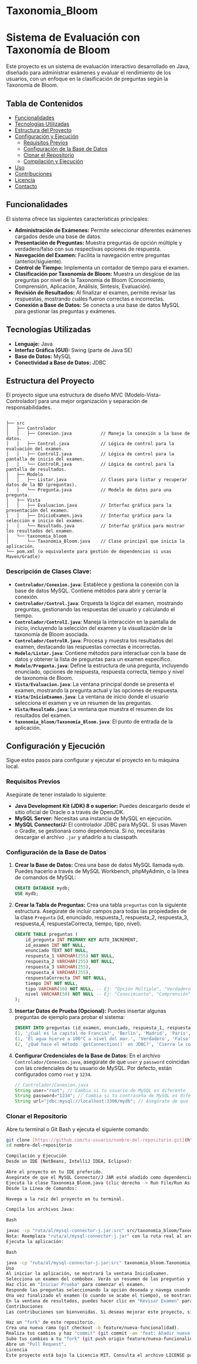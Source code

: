 # Taxonomia_Bloom

# Sistema de Evaluación con Taxonomía de Bloom

Este proyecto es un sistema de evaluación interactivo desarrollado en Java, diseñado para administrar exámenes y evaluar el rendimiento de los usuarios, con un enfoque en la clasificación de preguntas según la Taxonomía de Bloom.
## Tabla de Contenidos

- [Funcionalidades](#funcionalidades)
- [Tecnologías Utilizadas](#tecnologías-utilizadas)
- [Estructura del Proyecto](#estructura-del-proyecto)
- [Configuración y Ejecución](#configuración-y-ejecución)
  - [Requisitos Previos](#requisitos-previos)
  - [Configuración de la Base de Datos](#configuración-de-la-base-de-datos)
  - [Clonar el Repositorio](#clonar-el-repositorio)
  - [Compilación y Ejecución](#compilación-y-ejecución)
- [Uso](#uso)
- [Contribuciones](#contribuciones)
- [Licencia](#licencia)
- [Contacto](#contacto)


## Funcionalidades

El sistema ofrece las siguientes características principales:

* **Administración de Exámenes:** Permite seleccionar diferentes exámenes cargados desde una base de datos.
* **Presentación de Preguntas:** Muestra preguntas de opción múltiple y verdadero/falso con sus respectivas opciones de respuesta.
* **Navegación del Examen:** Facilita la navegación entre preguntas (anterior/siguiente).
* **Control de Tiempo:** Implementa un contador de tiempo para el examen.
* **Clasificación por Taxonomía de Bloom:** Muestra un desglose de las preguntas por nivel de la Taxonomía de Bloom (Conocimiento, Comprensión, Aplicación, Análisis, Síntesis, Evaluación).
* **Revisión de Resultados:** Al finalizar el examen, permite revisar las respuestas, mostrando cuáles fueron correctas e incorrectas.
* **Conexión a Base de Datos:** Se conecta a una base de datos MySQL para gestionar las preguntas y exámenes.

## Tecnologías Utilizadas

* **Lenguaje:** Java
* **Interfaz Gráfica (GUI):** Swing (parte de Java SE)
* **Base de Datos:** MySQL
* **Conectividad a Base de Datos:** JDBC

## Estructura del Proyecto

El proyecto sigue una estructura de diseño MVC (Modelo-Vista-Controlador) para una mejor organización y separación de responsabilidades.

```
  
├── src
│   ├── Controlador
│   │   ├── Conexion.java           // Maneja la conexión a la base de datos.
│   │   ├── Control.java            // Lógica de control para la evaluación del examen.
│   │   ├── ControlI.java           // Lógica de control para la pantalla de inicio del examen.
│   │   └── ControlR.java           // Lógica de control para la pantalla de resultados.
│   ├── Modelo
│   │   ├── Listar.java             // Clases para listar y recuperar datos de la BD (preguntas).
│   │   └── Pregunta.java           // Modelo de datos para una pregunta.
│   ├── Vista
│   │   ├── Evaluacion.java         // Interfaz gráfica para la presentación del examen.
│   │   ├── InicioExamen.java       // Interfaz gráfica para la selección e inicio del examen.
│   │   └── Resultado.java          // Interfaz gráfica para mostrar los resultados del examen.
│   └── taxonomia_bloom
│       └── Taxonomia_Bloom.java    // Clase principal que inicia la aplicación.
└── pom.xml (o equivalente para gestión de dependencias si usas Maven/Gradle)
```
### Descripción de Clases Clave:

* **`Controlador/Conexion.java`**: Establece y gestiona la conexión con la base de datos MySQL. Contiene métodos para abrir y cerrar la conexión.
* **`Controlador/Control.java`**: Orquesta la lógica del examen, mostrando preguntas, gestionando las respuestas del usuario y calculando el tiempo.
* **`Controlador/ControlI.java`**: Maneja la interacción en la pantalla de inicio, incluyendo la selección del examen y la visualización de la taxonomía de Bloom asociada.
* **`Controlador/ControlR.java`**: Procesa y muestra los resultados del examen, destacando las respuestas correctas e incorrectas.
* **`Modelo/Listar.java`**: Contiene métodos para interactuar con la base de datos y obtener la lista de preguntas para un examen específico.
* **`Modelo/Pregunta.java`**: Define la estructura de una pregunta, incluyendo enunciado, opciones de respuesta, respuesta correcta, tiempo y nivel de taxonomía de Bloom.
* **`Vista/Evaluacion.java`**: La ventana principal donde se presenta el examen, mostrando la pregunta actual y las opciones de respuesta.
* **`Vista/InicioExamen.java`**: La ventana de inicio donde el usuario selecciona el examen y ve un resumen de las preguntas.
* **`Vista/Resultado.java`**: La ventana que muestra el resumen de los resultados del examen.
* **`taxonomia_bloom/Taxonomia_Bloom.java`**: El punto de entrada de la aplicación.

## Configuración y Ejecución

Sigue estos pasos para configurar y ejecutar el proyecto en tu máquina local.

### Requisitos Previos

Asegúrate de tener instalado lo siguiente:

* **Java Development Kit (JDK) 8 o superior:** Puedes descargarlo desde el sitio oficial de Oracle o a través de OpenJDK.
* **MySQL Server:** Necesitas una instancia de MySQL en ejecución.
* **MySQL Connector/J:** El controlador JDBC para MySQL. Si usas Maven o Gradle, se gestionará como dependencia. Si no, necesitarás descargar el archivo `.jar` y añadirlo a tu classpath.

### Configuración de la Base de Datos

1.  **Crear la Base de Datos:**
    Crea una base de datos MySQL llamada `mydb`. Puedes hacerlo a través de MySQL Workbench, phpMyAdmin, o la línea de comandos de MySQL:

    ```sql
    CREATE DATABASE mydb;
    USE mydb;
    ```

2.  **Crear la Tabla de Preguntas:**
    Crea una tabla `preguntas` con la siguiente estructura. Asegúrate de incluir campos para todas las propiedades de la clase `Pregunta` (id, enunciado, respuesta_1, respuesta_2, respuesta_3, respuesta_4, respuestaCorrecta, tiempo, tipo, nivel).

    ```sql
    CREATE TABLE preguntas (
        id_pregunta INT PRIMARY KEY AUTO_INCREMENT,
        id_examen INT NOT NULL,
        enunciado TEXT NOT NULL,
        respuesta_1 VARCHAR(255) NOT NULL,
        respuesta_2 VARCHAR(255) NOT NULL,
        respuesta_3 VARCHAR(255),
        respuesta_4 VARCHAR(255),
        respuestaCorrecta INT NOT NULL,
        tiempo INT NOT NULL,
        tipo VARCHAR(50) NOT NULL, -- Ej: "Opción Múltiple", "Verdadero Falso"
        nivel VARCHAR(50) NOT NULL -- Ej: "Conocimiento", "Comprensión", "Aplicación", etc.
    );
    ```

3.  **Insertar Datos de Prueba (Opcional):**
    Puedes insertar algunas preguntas de ejemplo para probar el sistema:

    ```sql
    INSERT INTO preguntas (id_examen, enunciado, respuesta_1, respuesta_2, respuesta_3, respuesta_4, respuestaCorrecta, tiempo, tipo, nivel) VALUES
    (1, '¿Cuál es la capital de Francia?', 'Berlín', 'Madrid', 'París', 'Roma', 3, 1, 'Opción Múltiple', 'Conocimiento'),
    (1, 'El agua hierve a 100°C a nivel del mar.', 'Verdadero', 'Falso', NULL, NULL, 1, 0, 'Verdadero Falso', 'Comprensión'),
    (2, '¿Qué hace el método `getConnection()` en JDBC?', 'Cierra la conexión', 'Establece una conexión con la base de datos', 'Ejecuta una consulta SQL', 'Prepara una sentencia SQL', 2, 2, 'Opción Múltiple', 'Análisis');
    ```

4.  **Configurar Credenciales de la Base de Datos:**
    En el archivo `Controlador/Conexion.java`, asegúrate de que `user` y `password` coincidan con las credenciales de tu usuario de MySQL. Por defecto, están configurados como `root` y `1234`.

    ```java
    // Controlador/Conexion.java
    String user="root"; // Cambia si tu usuario de MySQL es diferente
    String password="1234"; // Cambia si tu contraseña de MySQL es diferente
    String url="jdbc:mysql://localhost:3306/mydb"; // Asegúrate de que el puerto y el nombre de la BD sean correctos
    ```

### Clonar el Repositorio

Abre tu terminal o Git Bash y ejecuta el siguiente comando:

```bash
git clone [https://github.com/tu-usuario/nombre-del-repositorio.git](https://github.com/tu-usuario/nombre-del-repositorio.git)
cd nombre-del-repositorio

Compilación y Ejecución
Desde un IDE (NetBeans, IntelliJ IDEA, Eclipse):

Abre el proyecto en tu IDE preferido.
Asegúrate de que el MySQL Connector/J JAR esté añadido como dependencia de tu proyecto (si no usas un gestor de dependencias como Maven/Gradle, descárgalo y añádelo manualmente a las librerías del proyecto).
Ejecuta la clase Taxonomia_Bloom.java (clic derecho -> Run File/Run As Java Application).
Desde la Línea de Comandos:

Navega a la raíz del proyecto en tu terminal.

Compila los archivos Java:

Bash

javac -cp "ruta/al/mysql-connector-j.jar:src" src/taxonomia_bloom/Taxonomia_Bloom.java src/Controlador/*.java src/Modelo/*.java src/Vista/*.java
Nota: Reemplaza "ruta/al/mysql-connector-j.jar" con la ruta real al archivo JAR del conector MySQL. En Windows, usa ; en lugar de : para separar el classpath.
Ejecuta la aplicación:

Bash

java -cp "ruta/al/mysql-connector-j.jar:src" taxonomia_bloom.Taxonomia_Bloom
Uso
Al iniciar la aplicación, se mostrará la ventana InicioExamen.
Selecciona un examen del combobox. Verás un resumen de las preguntas y los niveles de la Taxonomía de Bloom.
Haz clic en "Iniciar Prueba" para comenzar el examen.
Responde las preguntas seleccionando la opción deseada y navega usando los botones "Anterior" y "Siguiente".
Una vez finalizado el examen (o cuando se acabe el tiempo), se mostrará la ventana Resultado.
En la ventana de resultados, puedes hacer clic en "Revisar Examen" para ver las preguntas con tus respuestas y las respuestas correctas marcadas en verde.
Contribuciones
Las contribuciones son bienvenidas. Si deseas mejorar este proyecto, sigue estos pasos:

Haz un "fork" de este repositorio.
Crea una nueva rama (git checkout -b feature/nueva-funcionalidad).
Realiza tus cambios y haz "commit" (git commit -am 'feat: Añadir nueva funcionalidad X').
Sube tus cambios a tu "fork" (git push origin feature/nueva-funcionalidad).
Abre un "Pull Request".
Licencia
Este proyecto está bajo la Licencia MIT. Consulta el archivo LICENSE para más detalles.

